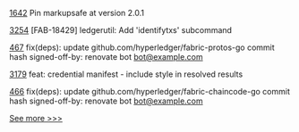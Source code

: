
[1642](https://github.com/hyperledger/aries-cloudagent-python/pull/1642) Pin markupsafe at version 2.0.1

[3254](https://github.com/hyperledger/fabric/pull/3254) [FAB-18429] ledgerutil: Add 'identifytxs' subcommand

[467](https://github.com/hyperledger-labs/blockchain-carbon-accounting/pull/467) fix(deps): update github.com/hyperledger/fabric-protos-go commit hash signed-off-by: renovate bot <bot@example.com>

[3179](https://github.com/hyperledger/aries-framework-go/pull/3179) feat: credential manifest - include style in resolved results

[466](https://github.com/hyperledger-labs/blockchain-carbon-accounting/pull/466) fix(deps): update github.com/hyperledger/fabric-chaincode-go commit hash signed-off-by: renovate bot <bot@example.com>


[See more >>>](https://start-here.hyperledger.org/pull-requests)
